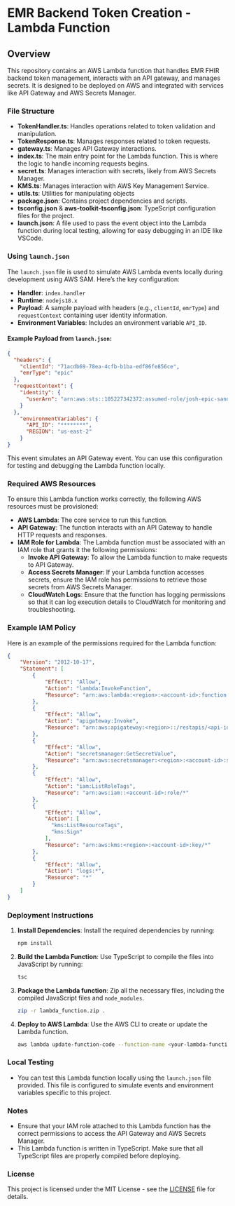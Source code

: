 
# EMR Backend Token Creation - Lambda Function

## Overview

This repository contains an AWS Lambda function that handles EMR FHIR backend token management, interacts with an API gateway, and manages secrets. It is designed to be deployed on AWS and integrated with services like API Gateway and AWS Secrets Manager.

### File Structure

- **TokenHandler.ts**: Handles operations related to token validation and manipulation.
- **TokenResponse.ts**: Manages responses related to token requests.
- **gateway.ts**: Manages API Gateway interactions.
- **index.ts**: The main entry point for the Lambda function. This is where the logic to handle incoming requests begins.
- **secret.ts**: Manages interaction with secrets, likely from AWS Secrets Manager.
- **KMS.ts**: Manages interaction with AWS Key Management Service.
- **utils.ts**: Utilities for manipulating objects
- **package.json**: Contains project dependencies and scripts.
- **tsconfig.json** & **aws-toolkit-tsconfig.json**: TypeScript configuration files for the project.
- **launch.json**: A file used to pass the event object into the Lambda function during local testing, allowing for easy debugging in an IDE like VSCode.

### Using `launch.json`

The `launch.json` file is used to simulate AWS Lambda events locally during development using AWS SAM. Here’s the key configuration:

- **Handler**: `index.handler`
- **Runtime**: `nodejs18.x`
- **Payload**: A sample payload with headers (e.g., `clientId`, `emrType`) and `requestContext` containing user identity information.
- **Environment Variables**: Includes an environment variable `API_ID`.

#### Example Payload from `launch.json`:

```json
{
  "headers": {
    "clientId": "71acdb69-78ea-4cfb-b1ba-edf86fe856ce",
    "emrType": "epic"
  },
  "requestContext": {
    "identity": {
      "userArn": "arn:aws:sts::105227342372:assumed-role/josh-epic-sandbox-71acdb69-token-getter/APIGatewaySession"
    }
  },
    "environmentVariables": {
      "API_ID": "********",
      "REGION": "us-east-2"
    }
}
```

This event simulates an API Gateway event. You can use this configuration for testing and debugging the Lambda function locally.

### Required AWS Resources

To ensure this Lambda function works correctly, the following AWS resources must be provisioned:

- **AWS Lambda**: The core service to run this function.
- **API Gateway**: The function interacts with an API Gateway to handle HTTP requests and responses.
- **IAM Role for Lambda**: The Lambda function must be associated with an IAM role that grants it the following permissions:
  - **Invoke API Gateway**: To allow the Lambda function to make requests to API Gateway.
  - **Access Secrets Manager**: If your Lambda function accesses secrets, ensure the IAM role has permissions to retrieve those secrets from AWS Secrets Manager.
  - **CloudWatch Logs**: Ensure that the function has logging permissions so that it can log execution details to CloudWatch for monitoring and troubleshooting.

### Example IAM Policy

Here is an example of the permissions required for the Lambda function:

```json
{
    "Version": "2012-10-17",
    "Statement": [
        {
            "Effect": "Allow",
            "Action": "lambda:InvokeFunction",
            "Resource": "arn:aws:lambda:<region>:<account-id>:function:<function-name>"
        },
        {
            "Effect": "Allow",
            "Action": "apigateway:Invoke",
            "Resource": "arn:aws:apigateway:<region>::/restapis/<api-id>/*"
        },
        {
            "Effect": "Allow",
            "Action": "secretsmanager:GetSecretValue",
            "Resource": "arn:aws:secretsmanager:<region>:<account-id>:secret:<secret-name>"
        },
        {
            "Effect": "Allow",
            "Action": "iam:ListRoleTags",
            "Resource": "arn:aws:iam::<account-id>:role/*"
        },
        {
            "Effect": "Allow",
            "Action": [
              "kms:ListResourceTags",
              "kms:Sign"
            ],
            "Resource": "arn:aws:kms:<region>:<account-id>:key/*"
        },
        {
            "Effect": "Allow",
            "Action": "logs:*",
            "Resource": "*"
        }
    ]
}
```

### Deployment Instructions

1. **Install Dependencies**: Install the required dependencies by running:

    ```bash
    npm install
    ```

2. **Build the Lambda Function**: Use TypeScript to compile the files into JavaScript by running:

    ```bash
    tsc
    ```

3. **Package the Lambda function**: Zip all the necessary files, including the compiled JavaScript files and `node_modules`.

    ```bash
    zip -r lambda_function.zip .
    ```

4. **Deploy to AWS Lambda**: Use the AWS CLI to create or update the Lambda function.

    ```bash
    aws lambda update-function-code --function-name <your-lambda-function-name> --zip-file fileb://lambda_function.zip
    ```

### Local Testing

- You can test this Lambda function locally using the `launch.json` file provided. This file is configured to simulate events and environment variables specific to this project.

### Notes

- Ensure that your IAM role attached to this Lambda function has the correct permissions to access the API Gateway and AWS Secrets Manager.
- This Lambda function is written in TypeScript. Make sure that all TypeScript files are properly compiled before deploying.

### License

This project is licensed under the MIT License - see the [LICENSE](LICENSE) file for details.
